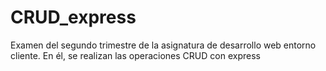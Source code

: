 # CRUD_express
Examen del segundo trimestre de la asignatura de desarrollo web entorno cliente. En él, se realizan las operaciones CRUD con express
